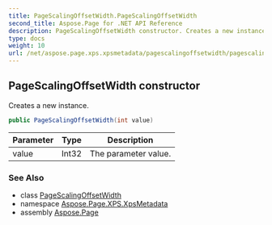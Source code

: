```yaml
---
title: PageScalingOffsetWidth.PageScalingOffsetWidth
second_title: Aspose.Page for .NET API Reference
description: PageScalingOffsetWidth constructor. Creates a new instance
type: docs
weight: 10
url: /net/aspose.page.xps.xpsmetadata/pagescalingoffsetwidth/pagescalingoffsetwidth/
---
```

## PageScalingOffsetWidth constructor

Creates a new instance.

```csharp
public PageScalingOffsetWidth(int value)
```

| Parameter | Type | Description |
| --- | --- | --- |
| value | Int32 | The parameter value. |

### See Also

* class [PageScalingOffsetWidth](../)
* namespace [Aspose.Page.XPS.XpsMetadata](../../pagescalingoffsetwidth/)
* assembly [Aspose.Page](../../../)


